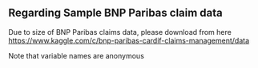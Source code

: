 ## Regarding Sample BNP Paribas claim data

Due to size of BNP Paribas claims data, please download from here 
https://www.kaggle.com/c/bnp-paribas-cardif-claims-management/data

Note that variable names are anonymous
